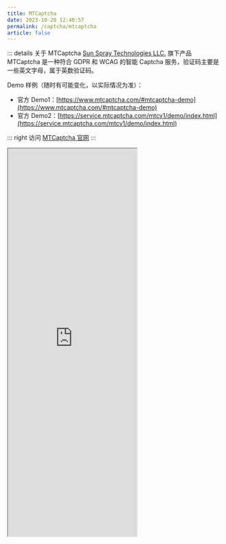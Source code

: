 ```yaml
---
title: MTCaptcha
date: 2023-10-20 12:40:57
permalink: /captcha/mtcaptcha
article: false
---
```


::: details 关于 MTCaptcha
[Sun Spray Technologies LLC.](https://www.mtcaptcha.com/) 旗下产品 MTCaptcha 是一种符合 GDPR 和 WCAG 的智能 Captcha 服务，验证码主要是一些英文字母，属于英数验证码。
<br>

Demo 样例（随时有可能变化，以实际情况为准）：
<br>

- 官方 Demo1：[https://www.mtcaptcha.com/#mtcaptcha-demo](https://www.mtcaptcha.com/#mtcaptcha-demo)<Badge text="本页使用" type="error" vertical="middle"/>
- 官方 Demo2：[https://service.mtcaptcha.com/mtcv1/demo/index.html](https://service.mtcaptcha.com/mtcv1/demo/index.html)

::: right
访问 [MTCaptcha 官网](https://www.mtcaptcha.com/)
:::

<iframe src="https://www.mtcaptcha.com/#mtcaptcha-demo" height="900px" scrolling="no"></iframe>
